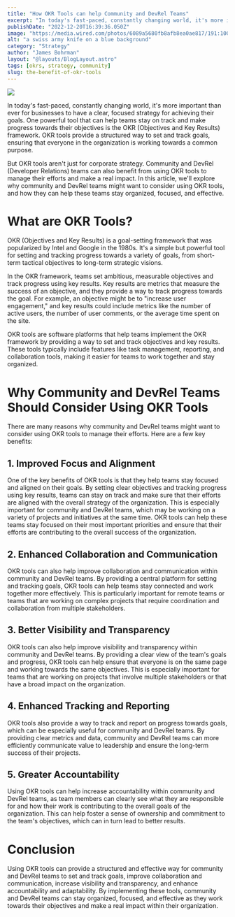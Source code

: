 ```yaml
---
title: "How OKR Tools can help Community and DevRel Teams"
excerpt: "In today's fast-paced, constantly changing world, it's more important than ever for businesses to have a clear, focused strategy for achieving their goals. One powerful tool that can help teams stay on track and make progress towards their objectives is the OKR (Objectives and Key Results) framework."
publishDate: "2022-12-20T16:39:36.050Z"
image: "https://media.wired.com/photos/6089a5680fb8afb8ea0ae817/191:100/w_2580,c_limit/Gear-Feature-Victorinox-Mini-Champ---credit-Victorinox.jpg"
alt: "a swiss army knife on a blue background"
category: "Strategy"
author: "James Bohrman"
layout: "@layouts/BlogLayout.astro"
tags: [okrs, strategy, community]
slug: the-benefit-of-okr-tools
---
```


![](https://media.wired.com/photos/6089a5680fb8afb8ea0ae817/191:100/w_2580,c_limit/Gear-Feature-Victorinox-Mini-Champ---credit-Victorinox.jpg)

In today's fast-paced, constantly changing world, it's more important than ever for businesses to have a clear, focused strategy for achieving their goals. One powerful tool that can help teams stay on track and make progress towards their objectives is the OKR (Objectives and Key Results) framework. OKR tools provide a structured way to set and track goals, ensuring that everyone in the organization is working towards a common purpose.

But OKR tools aren't just for corporate strategy. Community and DevRel (Developer Relations) teams can also benefit from using OKR tools to manage their efforts and make a real impact. In this article, we'll explore why community and DevRel teams might want to consider using OKR tools, and how they can help these teams stay organized, focused, and effective.

# What are OKR Tools?

OKR (Objectives and Key Results) is a goal-setting framework that was popularized by Intel and Google in the 1980s. It's a simple but powerful tool for setting and tracking progress towards a variety of goals, from short-term tactical objectives to long-term strategic visions.

In the OKR framework, teams set ambitious, measurable objectives and track progress using key results. Key results are metrics that measure the success of an objective, and they provide a way to track progress towards the goal. For example, an objective might be to "increase user engagement," and key results could include metrics like the number of active users, the number of user comments, or the average time spent on the site.

OKR tools are software platforms that help teams implement the OKR framework by providing a way to set and track objectives and key results. These tools typically include features like task management, reporting, and collaboration tools, making it easier for teams to work together and stay organized.

# Why Community and DevRel Teams Should Consider Using OKR Tools

There are many reasons why community and DevRel teams might want to consider using OKR tools to manage their efforts. Here are a few key benefits:

## 1. Improved Focus and Alignment

One of the key benefits of OKR tools is that they help teams stay focused and aligned on their goals. By setting clear objectives and tracking progress using key results, teams can stay on track and make sure that their efforts are aligned with the overall strategy of the organization. This is especially important for community and DevRel teams, which may be working on a variety of projects and initiatives at the same time. OKR tools can help these teams stay focused on their most important priorities and ensure that their efforts are contributing to the overall success of the organization.

## 2. Enhanced Collaboration and Communication

OKR tools can also help improve collaboration and communication within community and DevRel teams. By providing a central platform for setting and tracking goals, OKR tools can help teams stay connected and work together more effectively. This is particularly important for remote teams or teams that are working on complex projects that require coordination and collaboration from multiple stakeholders.

## 3. Better Visibility and Transparency

OKR tools can also help improve visibility and transparency within community and DevRel teams. By providing a clear view of the team's goals and progress, OKR tools can help ensure that everyone is on the same page and working towards the same objectives. This is especially important for teams that are working on projects that involve multiple stakeholders or that have a broad impact on the organization.

## 4. Enhanced Tracking and Reporting

OKR tools also provide a way to track and report on progress towards goals, which can be especially useful for community and DevRel teams. By providing clear metrics and data, community and DevRel teams can more efficiently communicate value to leadership and ensure the long-term success of their projects. 

## 5. Greater Accountability

Using OKR tools can help increase accountability within community and DevRel teams, as team members can clearly see what they are responsible for and how their work is contributing to the overall goals of the organization. This can help foster a sense of ownership and commitment to the team's objectives, which can in turn lead to better results.

# Conclusion

Using OKR tools can provide a structured and effective way for community and DevRel teams to set and track goals, improve collaboration and communication, increase visibility and transparency, and enhance accountability and adaptability. By implementing these tools, community and DevRel teams can stay organized, focused, and effective as they work towards their objectives and make a real impact within their organization.
